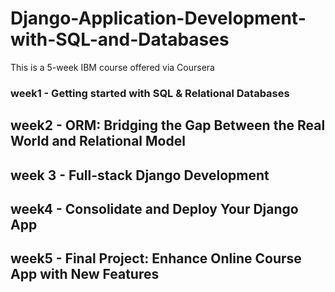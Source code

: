 # Django-Application-Development-with-SQL-and-Databases
This is a 5-week IBM course offered via Coursera

### week1 - Getting started with SQL & Relational Databases

## week2 - ORM: Bridging the Gap Between the Real World and Relational Model

## week 3 - Full-stack Django Development

## week4 - Consolidate and Deploy Your Django App

## week5 - Final Project: Enhance Online Course App with New Features

